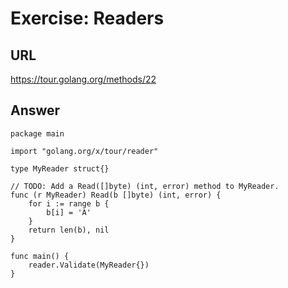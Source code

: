 # Exercise: Readers

## URL
https://tour.golang.org/methods/22

## Answer
```
package main

import "golang.org/x/tour/reader"

type MyReader struct{}

// TODO: Add a Read([]byte) (int, error) method to MyReader.
func (r MyReader) Read(b []byte) (int, error) {
	for i := range b {
		b[i] = 'A'
	}
	return len(b), nil
}

func main() {
	reader.Validate(MyReader{})
}
```
